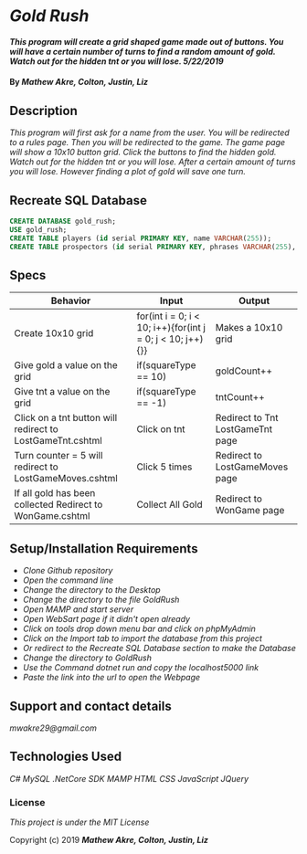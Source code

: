 # _Gold Rush_

#### _This program will create a grid shaped game made out of buttons.  You will have a certain number of turns to find a random amount of gold.  Watch out for the hidden tnt or you will lose. 5/22/2019_

#### By _**Mathew Akre, Colton, Justin, Liz**_

## Description

_This program will first ask for a name from the user. You will be redirected to a rules page. Then you will be redirected to the game.  The game page will show a 10x10 button grid. Click the buttons to find the hidden gold. Watch out for the hidden tnt or you will lose. After a certain amount of turns you will lose.  However finding a plot of gold will save one turn._

## Recreate SQL Database
```sql
CREATE DATABASE gold_rush;
USE gold_rush;
CREATE TABLE players (id serial PRIMARY KEY, name VARCHAR(255));
CREATE TABLE prospectors (id serial PRIMARY KEY, phrases VARCHAR(255), win tinyint(1), lose tinyint(1), intro tinyint(1);
```

## Specs
|Behavior|Input|Output|
|-|-|-|
|Create 10x10 grid|for(int i = 0; i < 10; i++){for(int j = 0; j < 10; j++){}}|Makes a 10x10 grid|
|Give gold a value on the grid|if(squareType == 10)|goldCount++|
|Give tnt a value on the grid|if(squareType == -1)|tntCount++|
|Click on a tnt button will redirect to LostGameTnt.cshtml|Click on tnt|Redirect to Tnt LostGameTnt page|
|Turn counter = 5 will redirect to LostGameMoves.cshtml|Click 5 times| Redirect to LostGameMoves page|
|If all gold has been collected Redirect to WonGame.cshtml|Collect All Gold|Redirect to WonGame page|



## Setup/Installation Requirements

* _Clone Github repository_
* _Open the command line_
* _Change the directory to the Desktop_
* _Change the directory to the file GoldRush_
* _Open MAMP and start server_
* _Open WebSart page if it didn't open already_
* _Click on tools drop down menu bar and click on phpMyAdmin_
* _Click on the Import tab to import the database from this project_
* _Or redirect to the Recreate SQL Database section to make the Database_
* _Change the directory to GoldRush_
* _Use the Command dotnet run and copy the localhost5000 link_
* _Paste the link into the url to open the Webpage_

## Support and contact details

_mwakre29@gmail.com_

## Technologies Used

_C#_
_MySQL_
_.NetCore SDK_
_MAMP_
_HTML_
_CSS_
_JavaScript_
_JQuery_
### License

*This project is under the MIT License*

Copyright (c) 2019 **_Mathew Akre, Colton, Justin, Liz_**
